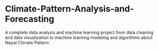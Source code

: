 # Climate-Pattern-Analysis-and-Forecasting
A complete data analysis and machine learning project from data cleaning and data visualization to machine learning modeling and algorithms about Nepal Climate Pattern.
